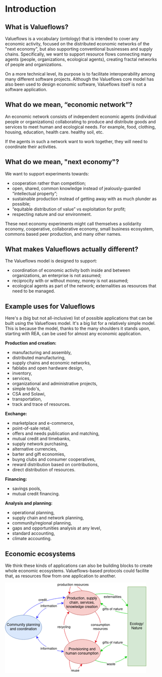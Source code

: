 # Introduction

## What is Valueflows?

Valueflows is a vocabulary (ontology) that is intended to cover any economic activity, focused on the distributed economic networks of the "next economy", but also supporting conventional businesses and supply chains. Specifically, we want to support resource flows connecting many agents (people, organizations, ecological agents), creating fractal networks of people and organizations.

On a more technical level, its purpose is to facilitate interoperability among many different software projects. Although the Valueflows core model has also been used to design economic software,  Valueflows itself is not a software application.

## What do we mean, “economic network”?

An economic network consists of independent economic agents (individual people or organizations) collaborating to produce and distribute goods and services to meet human and ecological needs. For example, food, clothing, housing, education, health care. healthy soil, etc.

If the agents in such a network want to work together, they will need to coordinate their activities.

## What do we mean, "next economy"?

We want to support experiments towards:

* cooperation rather than competition;
* open, shared, common knowledge instead of jealously-guarded “intellectual property”;
* sustainable production instead of getting away with as much plunder as possible;
* “equitable distribution of value” vs exploitation for profit;
* respecting nature and our environment.

These next economy experiments might call themselves a solidarity economy, cooperative, collaborative economy, small business ecosystem, commons based peer production, and many other names.

## What makes Valueflows actually different?

The Valueflows model is designed to support:

* coordination of economic activity both inside and between organizations, an enterprise is not assumed;
* reciprocity with or without money, money is not assumed;
* ecological agents as part of the network; externalities as resources that need to be managed.

## Example uses for Valueflows

Here's a (big but not all-inclusive) list of possible applications that can be built using the Valueflows model.  It's a big list for a relatively simple model.  This is because the model, thanks to the many shoulders it stands upon, starting with REA, can be used for almost any economic application.

**Production and creation:**

* manufacturing and assembly,
* distributed manufacturing,
* supply chains and economic networks,
* fablabs and open hardware design,
* inventory,
* services,
* organizational and administrative projects,
* simple todo's,
* CSA and Solawi,
* transportation,
* track and trace of resources.

**Exchange:**

* marketplace and e-commerce,
* point-of-sale retail,
* offers and needs publication and matching,
* mutual credit and timebanks,
* supply network purchasing,
* alternative currencies,
* barter and gift economies,
* buyng clubs and consumer cooperatives,
* reward distribution based on contributions,
* direct distribution of resources.

**Financing:**

* savings pools,
* mutual credit financing.

**Analysis and planning:**

* operational planning,
* supply chain and network planning,
* community/regional planning,
* gaps and opportunities analysis at any level,
* standard accounting,
* climate accounting.

## Economic ecosystems

We think these kinds of applications can also be building blocks to create whole economic ecosystems. Valueflows-based protocols could facilite that, as resources flow from one application to another.

![economic ecosystem diagram with planning, production, provisioning, and ecology](../assets/ecosystem-flow.png)
